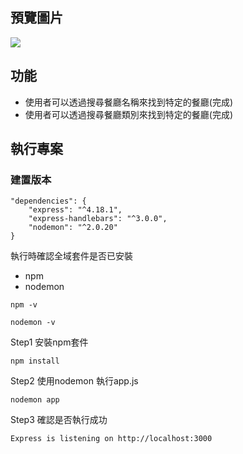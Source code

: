 ## 預覽圖片
![](https://i.imgur.com/HavEgBR.jpg)




## 功能
* 使用者可以透過搜尋餐廳名稱來找到特定的餐廳(完成)
* 使用者可以透過搜尋餐廳類別來找到特定的餐廳(完成)


## 執行專案


### 建置版本
```
"dependencies": {
    "express": "^4.18.1",
    "express-handlebars": "^3.0.0",
    "nodemon": "^2.0.20"
}
```

執行時確認全域套件是否已安裝
* npm
* nodemon

```
npm -v
```
```
nodemon -v
```

Step1 安裝npm套件
```
npm install
```
Step2 使用nodemon 執行app.js
```
nodemon app
```
Step3 確認是否執行成功

```
Express is listening on http://localhost:3000
```

